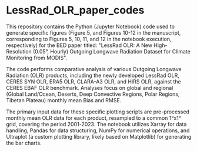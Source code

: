# LessRad_OLR_paper_codes
This repository contains the Python (Jupyter Notebook) code used to generate specific figures (Figure 5, and Figures 10-12 in the manuscript, corresponding to Figures 5, 10, 11, and 12 in the notebook execution, respectively) for the BED paper titled: "LessRad OLR: A New High-Resolution (0.05°, Hourly) Outgoing Longwave Radiation Dataset for Climate Monitoring from MODIS".

The code performs comparative analysis of various Outgoing Longwave Radiation (OLR) products, including the newly developed LessRad OLR, CERES SYN OLR, ERA5 OLR, CLARA-A3 OLR, and HIRS OLR, against the CERES EBAF OLR benchmark. Analyses focus on global and regional (Global Land/Ocean, Deserts, Deep Convective Regions, Polar Regions, Tibetan Plateau) monthly mean Bias and RMSE.

The primary input data for these specific plotting scripts are pre-processed monthly mean OLR data for each product, resampled to a common 1°x1° grid, covering the period 2001-2023. The notebook utilizes Xarray for data handling, Pandas for data structuring, NumPy for numerical operations, and Ultraplot (a custom plotting library, likely based on Matplotlib) for generating the bar charts.
